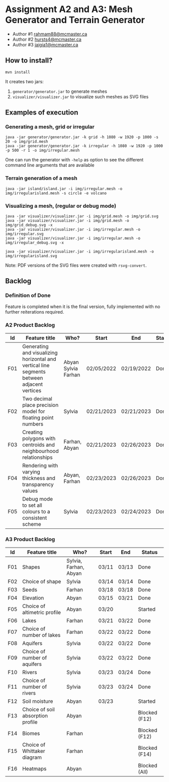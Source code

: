 # Assignment A2 and A3: Mesh Generator and Terrain Generator

- Author #1 rahmam88@mcmaster.ca
- Author #2 hursts4@mcmaster.ca
- Author #3 jaigia1@mcmaster.ca

## How to install?

```
mvn install
```

It creates two jars:

1. `generator/generator.jar` to generate meshes
2. `visualizer/visualizer.jar` to visualize such meshes as SVG files

## Examples of execution

### Generating a mesh, grid or irregular

```
java -jar generator/generator.jar -k grid -h 1080 -w 1920 -p 1000 -s 20 -o img/grid.mesh
java -jar generator/generator.jar -k irregular -h 1080 -w 1920 -p 1000 -p 500 -r 1 -o img/irregular.mesh
```

One can run the generator with `-help` as option to see the different command line arguments that are available

### Terrain generation of a mesh

```
java -jar island/island.jar -i img/irregular.mesh -o img/irregularisland.mesh -s circle -e volcano
```

### Visualizing a mesh, (regular or debug mode)

```
java -jar visualizer/visualizer.jar -i img/grid.mesh -o img/grid.svg
java -jar visualizer/visualizer.jar -i img/grid.mesh -o img/grid_debug.svg -x
java -jar visualizer/visualizer.jar -i img/irregular.mesh -o img/irregular.svg
java -jar visualizer/visualizer.jar -i img/irregular.mesh -o img/irregular_debug.svg -x

java -jar visualizer/visualizer.jar -i img/irregularisland.mesh -o img/irregularisland.svg
```

Note: PDF versions of the SVG files were created with `rsvg-convert`.

## Backlog

### Definition of Done

Feature is completed when it is the final version, fully implemented  with no further reiterations required.

### A2 Product Backlog

| Id | Feature title | Who? | Start | End | Status |
|:--:|---------------|------|-------|-----|--------|
| F01 | Generating and visualizing horizontal and vertical line segments between adjacent vertices | Abyan Sylvia Farhan | 02/05/2022 | 02/19/2022 | Done |
| F02 | Two decimal place precision model for floating point numbers | Sylvia | 02/21/2023 | 02/21/2023 | Done |
| F03 | Creating polygons with centroids and neighbourhood relationships | Farhan, Abyan | 02/21/2023 | 02/26/2023 | Done |
| F04 | Rendering with varying thickness and transparency values | Abyan, Farhan | 02/23/2023 | 02/26/2023 | Done |
| F05 | Debug mode to set all colours to a consistent scheme | Sylvia | 02/23/2023 | 02/24/2023 | Done |

### A3 Product Backlog

| Id | Feature title | Who? | Start | End | Status |
|:--:|---------------|------|-------|-----|--------|
| F01 | Shapes | Sylvia, Farhan, Abyan | 03/11 | 03/13 | Done |
| F02 | Choice of shape | Sylvia | 03/14 | 03/14 | Done |
| F03 | Seeds | Farhan | 03/18 | 03/18 | Done |
| F04 | Elevation | Abyan | 03/15 | 03/21 | Done |
| F05 | Choice of altimetric profile | Abyan | 03/20 |  | Started |
| F06 | Lakes | Farhan | 03/21 | 03/22 | Done |
| F07 | Choice of number of lakes | Farhan | 03/22 | 03/22 | Done |
| F08 | Aquifers | Sylvia | 03/22 | 03/22 | Done |
| F09 | Choice of number of aquifers | Sylvia | 03/22 | 03/22 | Done |
| F10 | Rivers | Sylvia | 03/23 | 03/24 | Done |
| F11 | Choice of number of rivers | Sylvia | 03/23 | 03/24 | Done |
| F12 | Soil moisture | Abyan | 03/23 |  | Started |
| F13 | Choice of soil absorption profile | Abyan |  |  | Blocked (F12) |
| F14 | Biomes | Farhan |  |  | Blocked (F12) |
| F15 | Choice of Whittaker diagram | Farhan |  |  | Blocked (F14) |
| F16 | Heatmaps | Abyan |  |  | Blocked (All) |
